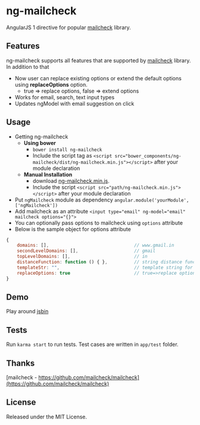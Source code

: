 # ng-mailcheck

AngularJS 1 directive for popular [mailcheck](https://github.com/mailcheck/mailcheck) library.

## Features

ng-mailcheck supports all features that are supported by [mailcheck](https://github.com/mailcheck/mailcheck) library. In addition to that

- Now user can replace existing options or extend the default options using **replaceOptions** option.
  - true => replace options, false => extend options
- Works for email, search, text input types
- Updates ngModel with email suggestion on click

## Usage

- Getting ng-mailcheck
  - **Using bower**
    - `bower install ng-mailcheck`
    - Include the script tag as `<script src="bower_components/ng-mailcheck/dist/ng-mailcheck.min.js"></script>` after your module declaration
  - **Manual Installation**
    - download [ng-mailcheck.min.js](https://rawgit.com/gangadharjannu/ng-mailcheck/master/dist/ng-mailcheck.min.js).
    - Include the script `<script src="path/ng-mailcheck.min.js"></script>` after your module declaration
- Put `ngMailcheck` module as dependency `angular.module('yourModule', ['ngMailcheck'])`
- Add mailcheck as an attribute `<input type="email" ng-model="email" mailcheck options="{}">`
- You can optionally pass options to mailcheck using `options` attribute
- Below is the sample object for options attribute

```javascript
{
    domains: [],                                // www.gmail.in
    secondLevelDomains: [],                     // gmail
    topLevelDomains: [],                        // in
    distanceFunction: function () { },          // string distance function
    templateStr: "",                            // template string for email suggestion
    replaceOptions: true                        // true=>replace options, false=>concat options
}
```

## Demo

Play around [jsbin](https://output.jsbin.com/mebewud)

## Tests

Run `karma start` to run tests. Test cases are written in `app/test` folder.

## Thanks

[mailcheck - https://github.com/mailcheck/mailcheck](https://github.com/mailcheck/mailcheck)

## License

Released under the MIT License.

